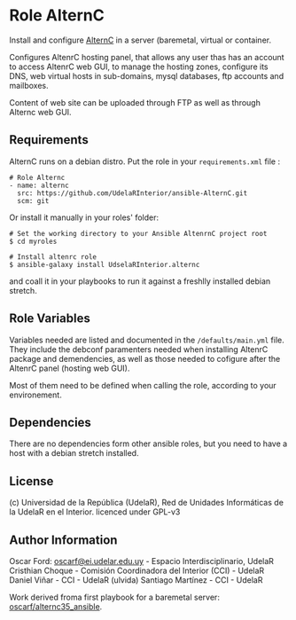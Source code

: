 # Role AlternC

Install and configure [AlternC](https://alternc.com/Home-en) in a server (baremetal, virtual or container.

Configures AltenrC hosting panel, that allows any user thas has an account to access AltenrC web GUI, to manage
the hosting zones, configure its DNS, web virtual hosts in sub-domains, mysql databases, ftp accounts and mailboxes. 

Content of web site can be uploaded through FTP as well as through Alternc web GUI. 

## Requirements

AlternC runs on a debian distro. Put the role in your `requirements.xml` file : 

```
# Role Alternc
- name: alternc
  src: https://github.com/UdelaRInterior/ansible-AlternC.git
  scm: git
```
Or install it manually in your roles' folder:  
```
# Set the working directory to your Ansible AltenrnC project root
$ cd myroles

# Install altenrc role
$ ansible-galaxy install UdselaRInterior.alternc
```
and coall it in your playbooks to run it against a freshlly installed debian stretch. 

## Role Variables

Variables needed are listed and documented in the `/defaults/main.yml` file. They include the debconf paramenters 
needed when installing AltenrC package and demendencies, as well as those needed to cofigure after the AltenrC panel
(hosting web GUI). 

Most of them need to be defined when calling the role, according to your environement. 

## Dependencies

There are no dependencies form other ansible roles, but you need to have a host with a debian stretch installed. 

## License

(c) Universidad de la República (UdelaR), Red de Unidades Informáticas de la UdelaR en el Interior. 
licenced under GPL-v3

## Author Information

Oscar Ford: oscarf@ei.udelar.edu.uy - Espacio Interdisciplinario, UdelaR
Cristhian Choque - Comisión Coordinadora del Interior (CCI) - UdelaR
Daniel Viñar - CCI - UdelaR (ulvida)
Santiago Martínez - CCI - UdelaR

Work derived froma first playbook for a baremetal server: [oscarf/alternc35_ansible](https://git.interior.edu.uy/oscarf/alternc35_ansible).




